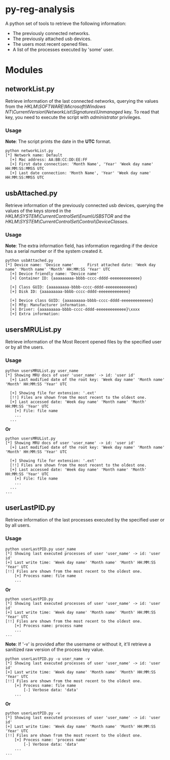 # py-reg-analysis
A python set of tools to retrieve the following information:

* The previously connected networks.
* The previously attached usb devices.
* The users most recent opened files.
* A list of the processes executed by 'some' user.

# Modules
## networkList.py

Retrieve information of the last connected networks, querying the values from the 
*HKLM\SOFTWARE\Microsoft\Windows NT\CurrentVersion\NetworkList\Signatures\Unmanaged* key. 
To read that key, you need to execute the script with *administrator* privileges.

### Usage
**Note**: The script prints the date in the **UTC** format.

```
python networkList.py
[*] Network name: Default
  [+] Mac address: AA:BB:CC:DD:EE:FF
  [+] First date connection: 'Month Name', 'Year' 'Week day name'  HH:MM:SS:MMSS UTC
  [+] Last date connection: 'Month Name', 'Year' 'Week day name'  HH:MM:SS:MMSS UTC
```

## usbAttached.py

Retrieve information of the previously connected usb devices, querying the values of the keys stored in the 
*HKLM\SYSTEM\CurrentControlSet\Enum\USBSTOR* and the *HKLM\SYSTEM\CurrentControlSet\Control\DeviceClasses*.

### Usage
**Note**: The extra information field, has information regarding if the device has a serial number or if the system created it.

```
python usbAttached.py
[*] Device name: 'Device name'      First attached date: 'Week day name' 'Month name' 'Month' HH:MM:SS 'Year' UTC
  [+] Device friendly name: 'Device name'
  [+] Container ID: {aaaaaaaaa-bbbb-cccc-dddd-eeeeeeeeeeeee}

  [+] Class GUID: {aaaaaaaaa-bbbb-cccc-dddd-eeeeeeeeeeeee}
  [+] Disk ID: {aaaaaaaaa-bbbb-cccc-dddd-eeeeeeeeeeeee}
  
  [+] Device class GUID: {aaaaaaaaa-bbbb-cccc-dddd-eeeeeeeeeeeee}
  [+] Mfg: Manufacturer information.
  [+] Driver: {aaaaaaaaa-bbbb-cccc-dddd-eeeeeeeeeeeee}\xxxx
  [+] Extra information: 
```

## usersMRUList.py

Retrieve information of the Most Recent opened files by the specified user or by all the users.

### Usage

```
python usersMRUList.py user_name
[*] Showing MRU docs of user 'user_name' -> id: 'user id'
  [+] Last modified date of the root key: 'Week day name' 'Month name' 'Month' HH:MM:SS 'Year' UTC
  
  [+] Showing file for extension: '.ext'
  [!!] Files are shown from the most recent to the oldest one.
  [+] Last accessed date: 'Week day name' 'Month name' 'Month' HH:MM:SS 'Year' UTC
    [+] File: file name
    ...
  ...
```

**Or**

```
python usersMRUList.py
[*] Showing MRU docs of user 'user_name' -> id: 'user id'
  [+] Last modified date of the root key: 'Week day name' 'Month name' 'Month' HH:MM:SS 'Year' UTC
  
  [+] Showing file for extension: '.ext'
  [!!] Files are shown from the most recent to the oldest one.
  [+] Last accessed date: 'Week day name' 'Month name' 'Month' HH:MM:SS 'Year' UTC
    [+] File: file name
    ...
  ...
...
```
## userLastPID.py

Retrieve information of the last processes executed by the specified user or by all users.


### Usage

```
python userLastPID.py user_name
[*] Showing last executed processes of user 'user_name' -> id: 'user id'
[+] Last write time: 'Week day name' 'Month name' 'Month' HH:MM:SS 'Year' UTC
[!!] Files are shown from the most recent to the oldest one.
    [+] Process name: file name
    ...
```

**Or**

```
python userLastPID.py
[*] Showing last executed processes of user 'user_name' -> id: 'user id'
[+] Last write time: 'Week day name' 'Month name' 'Month' HH:MM:SS 'Year' UTC
[!!] Files are shown from the most recent to the oldest one.
    [+] Process name: process name
    ...
...
```

**Note**: If '-v' is provided after the username or without it, it'll retrieve a sanitized raw version of the process key value.

```
python userLastPID.py -u user_name -v
[*] Showing last executed processes of user 'user_name' -> id: 'user id'
[+] Last write time: 'Week day name' 'Month name' 'Month' HH:MM:SS 'Year' UTC
[!!] Files are shown from the most recent to the oldest one.
    [+] Process name: file name
        [-] Verbose data: 'data'
    ...
```

**Or**

```
python userLastPID.py -v
[*] Showing last executed processes of user 'user_name' -> id: 'user id'
[+] Last write time: 'Week day name' 'Month name' 'Month' HH:MM:SS 'Year' UTC
[!!] Files are shown from the most recent to the oldest one.
    [+] Process name: 'process name'
        [-] Verbose data: 'data'
    ...
...
```